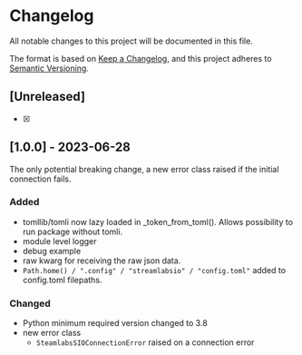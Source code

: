 # Changelog

All notable changes to this project will be documented in this file.

The format is based on [Keep a Changelog](https://keepachangelog.com/en/1.0.0/),
and this project adheres to [Semantic Versioning](https://semver.org/spec/v2.0.0.html).


## [Unreleased]

-   [x]

## [1.0.0] - 2023-06-28

The only potential breaking change, a new error class raised if the initial connection fails.


### Added

-   tomllib/tomli now lazy loaded in _token_from_toml(). Allows possibility to run package without tomli.
-   module level logger
-   debug example
-   raw kwarg for receiving the raw json data.
-   `Path.home() / ".config" / "streamlabsio" / "config.toml"` added to config.toml filepaths.

### Changed

-   Python minimum required version changed to 3.8
-   new error class
    -   `SteamlabsSIOConnectionError` raised on a connection error

